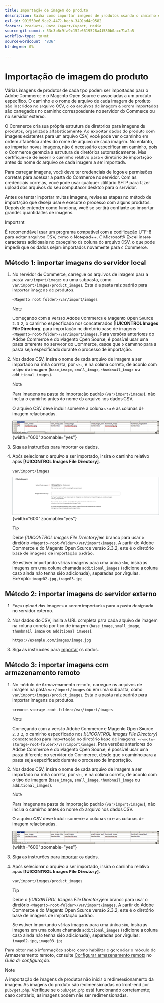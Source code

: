 ```yaml
---
title: Importação de imagem do produto
description: Saiba como importar imagens de produtos usando o caminho e o nome de arquivo de cada imagem.
exl-id: 991550e6-9ce2-4472-becb-3492bd4c9582
feature: Products, Data Import/Export, Media
source-git-commit: 53c3b6c9fa9c152e6619528a43580b0acc71a2a5
workflow-type: tm+mt
source-wordcount: '836'
ht-degree: 0%

---
```


# Importação de imagem do produto

Várias imagens de produtos de cada tipo podem ser importadas para o Adobe Commerce e o Magento Open Source e associadas a um produto específico. O caminho e o nome de arquivo de cada imagem de produto são inseridos no arquivo CSV, e os arquivos de imagem a serem importados são carregados no caminho correspondente no servidor do Commerce ou no servidor externo.

O Commerce cria sua própria estrutura de diretórios para imagens de produtos, organizada alfabeticamente. Ao exportar dados do produto com imagens existentes para um arquivo CSV, você pode ver o caminho em ordem alfabética antes do nome de arquivo de cada imagem. No entanto, ao importar novas imagens, não é necessário especificar um caminho, pois o Commerce gerencia a estrutura de diretórios automaticamente. Mas certifique-se de inserir o caminho relativo para o diretório de importação antes do nome do arquivo de cada imagem a ser importada.

Para carregar imagens, você deve ter credenciais de logon e permissões corretas para acessar a pasta do Commerce no servidor. Com as credenciais corretas, você pode usar qualquer utilitário SFTP para fazer upload dos arquivos do seu computador desktop para o servidor.

Antes de tentar importar muitas imagens, revise as etapas no método de importação que deseja usar e execute o processo com alguns produtos. Depois de entender como funciona, você se sentirá confiante ao importar grandes quantidades de imagens.

>[!IMPORTANT]
>
>É recomendável usar um programa compatível com a codificação UTF-8 para editar arquivos CSV, como o Notepad++. O Microsoft® Excel insere caracteres adicionais no cabeçalho da coluna do arquivo CSV, o que pode impedir que os dados sejam importados novamente para o Commerce.

## Método 1: importar imagens do servidor local

1. No servidor do Commerce, carregue os arquivos de imagem para a pasta `var/import/images` ou uma subpasta, como `var/import/images/product_images`. Esta é a pasta raiz padrão para importar imagens de produtos.

   ```
   <Magento root folder>/var/import/images
   ```

   >[!NOTE]
   >
   >Começando com a versão Adobe Commerce e Magento Open Source `2.3.2`, o caminho especificado nos concatenados **[!UICONTROL Images File Directory]** para importação no diretório base de imagens - `<Magento-root-folder>/var/import/images`. Para versões anteriores do Adobe Commerce e do Magento Open Source, é possível usar uma pasta diferente no servidor do Commerce, desde que o caminho para a pasta seja especificado durante o processo de importação.

1. Nos dados CSV, insira o nome de cada arquivo de imagem a ser importado na linha correta, por `sku`, e na coluna correta, de acordo com o tipo de imagem (`base_image`, `small_image`, `thumbnail_image` ou `additional_images`).

   >[!NOTE]
   >
   >Para imagens na pasta de importação padrão (`var/import/images`), não inclua o caminho antes do nome do arquivo nos dados CSV.

   O arquivo CSV deve incluir somente a coluna `sku` e as colunas de imagem relacionadas.

   ![Exemplo - Importação de dados de imagem CSV](./assets/data-import-csv-image-files-default-local.png){width="600" zoomable="yes"}

1. Siga as instruções para [importar](data-import.md) os dados.

1. Após selecionar o arquivo a ser importado, insira o caminho relativo após **[!UICONTROL Images File Directory]**.

   ```
   var/import/images
   ```

   ![Diretório do arquivo de imagens de importação de dados](./assets/data-import-file-to-import.png){width="600" zoomable="yes"}

   >[!TIP]
   >
   >Deixe _[!UICONTROL Images File Directory]_&#x200B;em branco para usar o diretório `<Magento-root-folder>/var/import/images`. A partir do Adobe Commerce e do Magento Open Source versão 2.3.2, este é o diretório base de imagens de importação padrão.

   Se estiver importando várias imagens para uma única `sku`, insira as imagens em uma coluna chamada `additional_images` (adicione a coluna caso ainda não tenha sido adicionada), separadas por vírgulas. Exemplo: `image02.jpg,image03.jpg`

## Método 2: importar imagens do servidor externo

1. Faça upload das imagens a serem importadas para a pasta designada no servidor externo.

1. Nos dados do CSV, insira a URL completa para cada arquivo de imagem na coluna correta por tipo de imagem (`base_image`, `small_image`, `thumbnail_image` ou `additional_images`).

   ```
   https://example.com/images/image.jpg
   ```

1. Siga as instruções para [importar](data-import.md) os dados.

## Método 3: importar imagens com armazenamento remoto

1. No módulo de Armazenamento remoto, carregue os arquivos de imagem na pasta `var/import/images` ou em uma subpasta, como `var/import/images/product_images`. Esta é a pasta raiz padrão para importar imagens de produtos.

   ```bash
   <remote-storage-root-folder>/var/import/images
   ```

   >[!NOTE]
   >
   >Começando com a versão Adobe Commerce e Magento Open Source `2.3.2`, o caminho especificado nos _[!UICONTROL Images File Directory]_&#x200B;concatenados para importação no diretório base de imagens: `<remote-storage-root-folder>/var/import/images`. Para versões anteriores do Adobe Commerce e do Magento Open Source, é possível usar uma pasta diferente no servidor do Commerce, desde que o caminho para a pasta seja especificado durante o processo de importação.

1. Nos dados CSV, insira o nome de cada arquivo de imagem a ser importado na linha correta, por `sku`, e na coluna correta, de acordo com o tipo de imagem (`base_image`, `small_image`, `thumbnail_image` ou `additional_images`).

   >[!NOTE]
   >
   >Para imagens na pasta de importação padrão (`var/import/images`), não inclua o caminho antes do nome do arquivo nos dados CSV.

   O arquivo CSV deve incluir somente a coluna `sku` e as colunas de imagem relacionadas.

   ![Exemplo - Importação de dados de imagem CSV](./assets/data-import-csv-image-files-default-local.png){width="600" zoomable="yes"}

1. Siga as instruções para [importar](data-import.md) os dados.

1. Após selecionar o arquivo a ser importado, insira o caminho relativo após **[!UICONTROL Images File Directory]**.

   ```
   var/import/images/product_images
   ```

   >[!TIP]
   >
   >Deixe o _[!UICONTROL Images File Directory]_&#x200B;em branco para usar o diretório `<Magento-root-folder>/var/import/images`. A partir do Adobe Commerce e do Magento Open Source versão 2.3.2, este é o diretório base de imagens de importação padrão.

   Se estiver importando várias imagens para uma única `sku`, insira as imagens em uma coluna chamada `additional_images` (adicione a coluna caso ainda não tenha sido adicionada), separadas por vírgulas: `image02.jpg,image03.jpg`

Para obter mais informações sobre como habilitar e gerenciar o módulo de Armazenamento remoto, consulte [Configurar armazenamento remoto](https://experienceleague.adobe.com/docs/commerce-operations/configuration-guide/storage/remote-storage/remote-storage.html?lang=pt-BR) no _Guia de configuração_.

>[!NOTE]
>
>A importação de imagens de produtos não inicia o redimensionamento da imagem. As imagens do produto são redimensionadas no front-end por `pub/get.php`. Verifique se o `pub/get.php` está funcionando corretamente; caso contrário, as imagens podem não ser redimensionadas.
